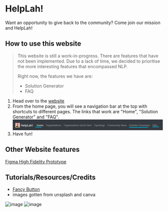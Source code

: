 # HelpLah!
Want an opportunity to give back to the community? Come join our mission and HelpLah!

## How to use this website
> This website is still a work-in-progress. There are features that have not been implemented. Due to a lack of time, we decided to prioritise the more interesting features that encompassed NLP.
> 
> Right now, the features we have are:
> - Solution Generator
> - FAQ 

1.  Head over to the [website](https://lifehack2022yay.github.io/HelpLah/)
2.  From the home page, you will see a navigation bar at the top with shortcuts to different pages. The links that work are "Home", "Solution Generator" and "FAQ".
![Navbar](./Assets/Images/readme-navbar.png)
3. Have fun!

## Other Website features
[Figma High Fidelity Prototype](https://www.figma.com/proto/bbOyPBJmiZIZmXS501D8ch/HelpLah!?node-id=2%3A7&scaling=min-zoom&page-id=0%3A1&starting-point-node-id=2%3A7)

## Tutorials/Resources/Credits
* [Fancy Button](https://codepen.io/seme332/pen/reJOwo)
* images gotten from unsplash and canva

![image](https://user-images.githubusercontent.com/53657436/178130667-62763a84-1a75-433d-9ac5-0a2bebc16926.png)
![image](https://user-images.githubusercontent.com/53657436/178130672-3dee8269-a192-4d76-a0d3-7c344bfe1915.png)
